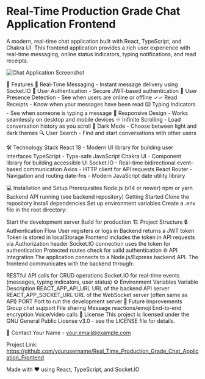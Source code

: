 # Real-Time Production Grade Chat Application Frontend
A modern, real-time chat application built with React, TypeScript, and Chakra UI. This frontend application provides a rich user experience with real-time messaging, online status indicators, typing notifications, and read receipts.

<img alt="Chat Application Screenshot" src="https://via.placeholder.com/800x450.png?text=Chat+App+Screenshot">

🚀 Features
💬 Real-Time Messaging - Instant message delivery using Socket.IO
🔐 User Authentication - Secure JWT-based authentication
👥 User Presence Detection - See when users are online or offline
✓✓ Read Receipts - Know when your messages have been read
⌨️ Typing Indicators - See when someone is typing a message
📱 Responsive Design - Works seamlessly on desktop and mobile devices
♾️ Infinite Scrolling - Load conversation history as you scroll
🌙 Dark Mode - Choose between light and dark themes
🔍 User Search - Find and start conversations with other users

🛠️ Technology Stack
React 18 - Modern UI library for building user interfaces
TypeScript - Type-safe JavaScript
Chakra UI - Component library for building accessible UI
Socket.IO - Real-time bidirectional event-based communication
Axios - HTTP client for API requests
React Router - Navigation and routing
date-fns - Modern JavaScript date utility library

💻 Installation and Setup
Prerequisites
Node.js (v14 or newer)
npm or yarn
Backend API running (see backend repository)
Getting Started
Clone the repository
Install dependencies
Set up environment variables
Create a .env file in the root directory:

Start the development server
Build for production
🏗️ Project Structure
🔒 Authentication Flow
User registers or logs in
Backend returns a JWT token
Token is stored in localStorage
Frontend includes the token in API requests via Authorization header
Socket.IO connection uses the token for authentication
Protected routes check for valid authentication
🌐 API Integration
The application connects to a Node.js/Express backend API. The frontend communicates with the backend through:

RESTful API calls for CRUD operations
Socket.IO for real-time events (messages, typing indicators, user status)
⚙️ Environment Variables
Variable	Description
REACT_APP_API_URL	URL of the backend API server
REACT_APP_SOCKET_URL	URL of the WebSocket server (often same as API)
PORT	Port to run the development server
🧪 Future Improvements
Group chat support
File sharing
Message reactions/emoji
End-to-end encryption
Voice/video calls
📜 License
This project is licensed under the GNU General Public License v3.0 - see the LICENSE file for details.

📧 Contact
Your Name - your.email@example.com

Project Link: https://github.com/yourusername/Real_Time_Production_Grade_Chat_Application_Frontend

Made with ❤️ using React, TypeScript, and Socket.IO